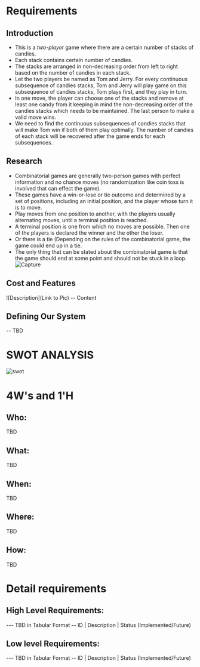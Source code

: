
# Requirements
## Introduction
* This is a *two-player* game where there are a certain number of stacks of candies. 
* Each stack contains certain number of candies. 
* The stacks are arranged in non-decreasing order from left to right based on the number of candies in each stack. 
* Let the two players be named as Tom and Jerry. For every continuous subsequence of candies stacks, Tom and Jerry will play game on this subsequence of candies stacks, Tom plays first, and they play in turn. 
* In one move, the player can choose one of the stacks and remove at least one candy from it keeping in mind the non-decreasing order of the candies stacks which needs to be maintained. The last person to make a valid move wins.
* We need to find the continuous subsequences of candies stacks that will make Tom win if both of them play optimally. The number of candies of each stack will be recovered after the game ends for each subsequences.

## Research
* Combinatorial games are generally two-person games with perfect information and no chance moves (no randomization like coin toss is involved that can effect the game). 
* These games have a win-or-lose or tie outcome and determined by a set of positions, including an initial position, and the player whose turn it is to move. 
* Play moves from one position to another, with the players usually alternating moves, until a terminal position is reached. 
* A terminal position is one from which no moves are possible. Then one of the players is declared the winner and the other the loser. 
* Or there is a tie (Depending on the rules of the combinatorial game, the game could end up in a tie. 
* The only thing that can be stated about the combinatorial game is that the game should end at some point and should not be stuck in a loop. 
![Capture](https://user-images.githubusercontent.com/80656121/114136449-55abdc00-9928-11eb-9494-0f9cf4538649.PNG)


## Cost and Features
![Description](Link to Pic) -- Content

## Defining Our System
-- TBD
# SWOT ANALYSIS
![swot](https://user-images.githubusercontent.com/80656121/114064517-5c4e3b00-98b7-11eb-95cd-4feb7a541d2b.PNG)

# 4W's and 1'H
## Who:
TBD

## What:
TBD

## When:
TBD

## Where:
TBD

## How:
TBD

# Detail requirements
## High Level Requirements:
--- TBD in Tabular Format -- ID | Description | Status (Implemented/Future)

## Low level Requirements:
--- TBD in Tabular Format -- ID | Description | Status (Implemented/Future)
